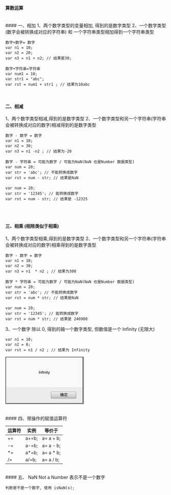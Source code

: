 #### 算数运算



<br>
#### 一、相加
1、两个数字类型的变量相加, 得到的是数字类型
2、一个数字类型(数字会被转换成对应的字符串) 和 一个字符串类型相加得到一个字符串类型

```
数字+数字= 数字
var n1 = 10;
var n2 = 20;
var n3 = n1 + n2; // 结果是30;

数字+字符串=字符串
var num1 = 10;
var str1 = "abc";
var rst = num1 + str1 ; // 结果为10abc
```

<br>

#### 二、相减
1、两个数字类型相减,得到的是数字类型
2、一个数字类型和另一个字符串(字符串会被转换成对应的数字)相减得到的是数字类型

```
数字 - 数字 = 数字
var n1 = 10;
var n2 = 30;
var n3 = n1 -n2 ; // 结果为-20

数字 - 字符串 = 可能为数字 / 可能为NaN(NaN 也是Number 数据类型)
var num = 20;
var str = 'abc'; // 不能转换成数字
var rst = num - str; // 结果是NaN

var num = 20;
var str = '12345'; // 能转换成数字
var rst = num - str; // 结果是 -12325
 
```

<br>

#### 三、相乘 (相除类似于相乘)
1、两个数字类型相乘,得到的是数字类型
2、一个数字类型和另一个字符串(字符串会被转换成对应的数字)相乘得到的是数字类型

```
数字 - 数字 = 数字
var n1 = 10;
var n2 = 30;
var n3 = n1  * n2 ; // 结果为300

数字 * 字符串 = 可能为数字 / 可能为NaN(NaN 也是Number 数据类型)
var num = 20;
var str = 'abc'; // 不能转换成数字
var rst = num * str; // 结果是NaN

var num = 20;
var str = '12345'; // 能转换成数字
var rst = num * str; // 结果是 246900
```

3、一个数字 除以 0, 得到的输一个数字类型, 但数值是一个 Infinity (无限大)
```
var n1 = 10;
var n2 = 0;
var rst = n1 / n2 ; // 结果为 Infinity
```
![](/assets/Snip20190115_1.png)




<br>
#### 四、带操作的赋值运算符

|运算符|实例|等价于|
|-|-|-|
|+=|a+=b;|a= a + b;|
|-=|a-=b;|a= a - b;|
|*=|a*=b;|a= a * b;|
|/=|a/=b;|a= a / b;|






<br>
#### 五、 NaN  Not a Number 表示不是一个数字

```
判断是不是一个数字, 使用 isNaN(x);
```











